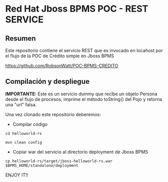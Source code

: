 # Red Hat Jboss BPMS POC - REST SERVICE

## Resumen

Este repositorio contiene el servicio REST que es invocado en locahost por el flujo de la POC de Crédito simple en Jboss BPMS

https://github.com/RobsonWatt/POC-BPMS-CREDITO


## Compilación y despliegue

**IMPORTANTE:**
Este es un servicio dummy que recibe un objeto Persona desde el flujo de procesos, imprime el método toString() del Pojo y retorna una "url" falsa.

Una vez clonado este repositorio deberemos:

* Compilar código

`cd helloworld-rs`

`mvn clean config`

* Copiar war del servicio al directorio deployment de Jboss BPMS

`cp helloworld-rs/target/jboss-helloworld-rs.war $BPMS_HOME/standalone/deployment`

ENJOY IT!!
